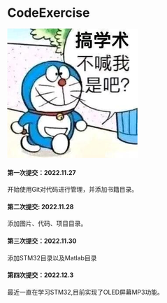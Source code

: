 # CodeExercise
![做学术不喊我是吧？](pictures/8036d40735fae6cd5bc7f6a14ab30f2443a70f9f.jpg)
#### 第一次提交：2022.11.27
开始使用Git对代码进行管理，并添加书籍目录。
#### 第二次提交: 2022.11.28
添加图片、代码、项目目录。  
#### 第三次提交：2022.11.30
添加STM32目录以及Matlab目录
#### 第四次提交：2022.12.3
最近一直在学习STM32,目前实现了OLED屏幕MP3功能。
